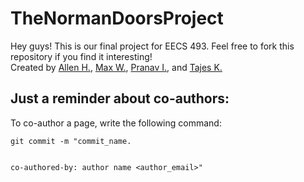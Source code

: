 # TheNormanDoorsProject
Hey guys! This is our final project for EECS 493. Feel free to fork this repository if you find it interesting! <br />
Created by [Allen H.](https://github.com/allenh9999), [Max W.](https://github.com/maxweber133), [Pranav I.](https://github.com/pranaviyer12345), and [Tajes K.](https://github.com/TajesKhanna)
## Just a reminder about co-authors:
To co-author a page, write the following command: <br />
```
git commit -m "commit_name.


co-authored-by: author name <author_email>"
```
